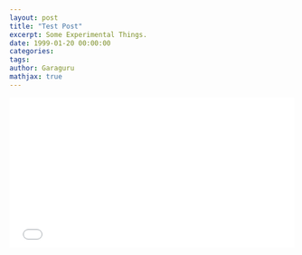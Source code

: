 ```yaml
---
layout: post
title: "Test Post"
excerpt: Some Experimental Things.
date: 1999-01-20 00:00:00
categories: 
tags: 
author: Garaguru
mathjax: true
---
```




<iframe height="265" style="width: 100%;" scrolling="no" title="Fixed table header" src="//codepen.io/nikhil8krishnan/embed/WvYPvv/?height=265&theme-id=0&default-tab=html,result" frameborder="no" allowtransparency="true" allowfullscreen="true">
  See the Pen <a href='https://codepen.io/nikhil8krishnan/pen/WvYPvv/'>Fixed table header</a> by Nikhil Krishnan
  (<a href='https://codepen.io/nikhil8krishnan'>@nikhil8krishnan</a>) on <a href='https://codepen.io'>CodePen</a>.
</iframe>